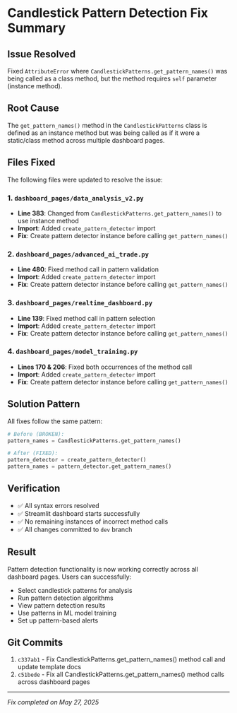 # Candlestick Pattern Detection Fix Summary

## Issue Resolved
Fixed `AttributeError` where `CandlestickPatterns.get_pattern_names()` was being called as a class method, but the method requires `self` parameter (instance method).

## Root Cause
The `get_pattern_names()` method in the `CandlestickPatterns` class is defined as an instance method but was being called as if it were a static/class method across multiple dashboard pages.

## Files Fixed
The following files were updated to resolve the issue:

### 1. `dashboard_pages/data_analysis_v2.py`
- **Line 383**: Changed from `CandlestickPatterns.get_pattern_names()` to use instance method
- **Import**: Added `create_pattern_detector` import
- **Fix**: Create pattern detector instance before calling `get_pattern_names()`

### 2. `dashboard_pages/advanced_ai_trade.py`
- **Line 480**: Fixed method call in pattern validation
- **Import**: Added `create_pattern_detector` import
- **Fix**: Create pattern detector instance before calling `get_pattern_names()`

### 3. `dashboard_pages/realtime_dashboard.py`
- **Line 139**: Fixed method call in pattern selection
- **Import**: Added `create_pattern_detector` import
- **Fix**: Create pattern detector instance before calling `get_pattern_names()`

### 4. `dashboard_pages/model_training.py`
- **Lines 170 & 206**: Fixed both occurrences of the method call
- **Import**: Added `create_pattern_detector` import
- **Fix**: Create pattern detector instance before calling `get_pattern_names()`

## Solution Pattern
All fixes follow the same pattern:

```python
# Before (BROKEN):
pattern_names = CandlestickPatterns.get_pattern_names()

# After (FIXED):
pattern_detector = create_pattern_detector()
pattern_names = pattern_detector.get_pattern_names()
```

## Verification
- ✅ All syntax errors resolved
- ✅ Streamlit dashboard starts successfully
- ✅ No remaining instances of incorrect method calls
- ✅ All changes committed to `dev` branch

## Result
Pattern detection functionality is now working correctly across all dashboard pages. Users can successfully:
- Select candlestick patterns for analysis
- Run pattern detection algorithms
- View pattern detection results
- Use patterns in ML model training
- Set up pattern-based alerts

## Git Commits
1. `c337ab1` - Fix CandlestickPatterns.get_pattern_names() method call and update template docs
2. `c51bede` - Fix all CandlestickPatterns.get_pattern_names() method calls across dashboard pages

---
*Fix completed on May 27, 2025*
